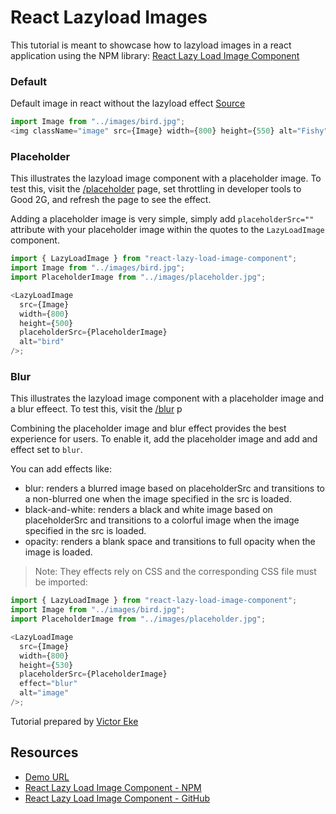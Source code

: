 # React Lazyload Images

This tutorial is meant to showcase how to lazyload images in a react application using the NPM library: [React Lazy Load Image Component](https://www.npmjs.com/package/react-lazy-load-image-component)

### Default

Default image in react without the lazyload effect
[Source](https://react-lazyload-image.netlify.app/default)

```js
import Image from "../images/bird.jpg";
<img className="image" src={Image} width={800} height={550} alt="Fishy" />;
```

### Placeholder

This illustrates the lazyload image component with a placeholder image.
To test this, visit the [/placeholder](https://react-lazyload-image.netlify.app/default) page, set throttling in developer tools to Good 2G, and refresh the page to see the effect.

Adding a placeholder image is very simple, simply add `placeholderSrc=""` attribute with your placeholder image within the quotes to the `LazyLoadImage` component.

```js
import { LazyLoadImage } from "react-lazy-load-image-component";
import Image from "../images/bird.jpg";
import PlaceholderImage from "../images/placeholder.jpg";

<LazyLoadImage
  src={Image}
  width={800}
  height={500}
  placeholderSrc={PlaceholderImage}
  alt="bird"
/>;
```

### Blur

This illustrates the lazyload image component with a placeholder image and a blur effeect.
To test this, visit the [/blur](https://react-lazyload-image.netlify.app/default) p

Combining the placeholder image and blur effect provides the best experience for users. To enable it, add the placeholder image and add and effect set to `blur`.

You can add effects like:

- blur: renders a blurred image based on placeholderSrc and transitions to a non-blurred one when the image specified in the src is loaded.
- black-and-white: renders a black and white image based on placeholderSrc and transitions to a colorful image when the image specified in the src is loaded.
- opacity: renders a blank space and transitions to full opacity when the image is loaded.

> Note: They effects rely on CSS and the corresponding CSS file must be imported:

```js
import { LazyLoadImage } from "react-lazy-load-image-component";
import Image from "../images/bird.jpg";
import PlaceholderImage from "../images/placeholder.jpg";

<LazyLoadImage
  src={Image}
  width={800}
  height={530}
  placeholderSrc={PlaceholderImage}
  effect="blur"
  alt="image"
/>;
```

Tutorial prepared by [Victor Eke](https://github.com/evavic44)

## Resources

- [Demo URL](https://react-lazyload-image.netlify.app/)
- [React Lazy Load Image Component - NPM](https://www.npmjs.com/package/react-lazy-load-image-component)
- [React Lazy Load Image Component - GitHub](https://github.com/Aljullu/react-lazy-load-image-component)
